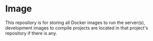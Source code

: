 # Image
This repository is for storing all Docker images to run the server(s), development images to compile projects are located in that project's repository if there is any.